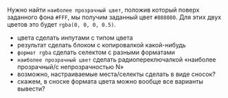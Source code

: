 Нужно найти `наиболее прозрачный цвет`, положив который поверх заданного фона `#FFF`, мы получим заданный цвет `#808080`. Для этих двух цветов это будет `rgba(0, 0, 0, 0.5)`.


- цвета сделать инпутами с типом цвета
- результат сделать блоком с копировалкой какой-нибудь
- `формат rgba` сделать селектом с разными форматами
- `наиболее прозрачный цвет` сделать радиопереключалкой «наиболее прозрачный/с непрозрачностью N»
- возможно, настраиваемые места/селекты сделать в виде сносок?
- скажем, в сноске формата цвета можно вообще все варианты вывести?
